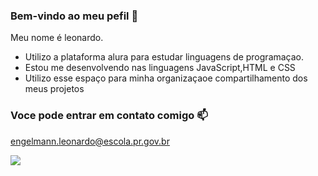 ### Bem-vindo ao meu pefil 🥉
Meu nome é leonardo.
- Utilizo a plataforma alura para estudar linguagens de programaçao.
- Estou me desenvolvendo nas linguagens JavaScript,HTML e CSS
- Utilizo esse espaço para minha organizaçaoe compartilhamento dos meus projetos

### Voce pode entrar em contato comigo 📫
engelmann.leonardo@escola.pr.gov.br



![](https://media.tenor.com/09WlS4upKgkAAAAC/irtfou-shrek.gif)
